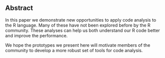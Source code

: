 ## Abstract

In this paper we demonstrate new opportunities to apply code analysis
to the R language. Many of these have not been explored before by the
R community. These analyses can help us both understand our R code
better and improve the performance.

We hope the prototypes we present here will motivate members of the
community to develop a more robust set of tools for code analysis.

